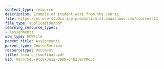 ```yaml
---
content_type: resource
description: Example of student work from the course.
file: https://ol-ocw-studio-app-production.s3.amazonaws.com/courses/11-942-use-of-joint-fact-finding-in-science-intensive-policy-disputes-part-ii-spring-2004/997675e59cc80a1239b964b238700c3d_lenard_fsonfinal.pdf
file_type: application/pdf
learning_resource_types:
- Assignments
ocw_type: OCWFile
parent_title: Assignments
parent_type: CourseSection
resourcetype: Document
title: lenard_fsonfinal.pdf
uid: 997675e5-9cc8-0a12-39b9-64b238700c3d
---
```

